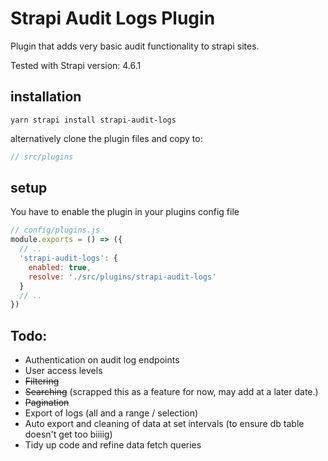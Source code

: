 # Strapi Audit Logs Plugin

Plugin that adds very basic audit functionality to strapi sites.

Tested with Strapi version: 4.6.1

## installation
```
yarn strapi install strapi-audit-logs
```

alternatively clone the plugin files and copy to:

```js
// src/plugins
```

## setup

You have to enable the plugin in your plugins config file

```js
// config/plugins.js
module.exports = () => ({
  // ..
  'strapi-audit-logs': {
    enabled: true,
    resolve: './src/plugins/strapi-audit-logs'
  }
  // ..
})
```

## Todo:

- Authentication on audit log endpoints
- User access levels
- ~~Filtering~~
- ~~Searching~~ (scrapped this as a feature for now, may add at a later date.)
- ~~Pagination~~
- Export of logs (all and a range / selection)
- Auto export and cleaning of data at set intervals (to ensure db table doesn't get too biiiig)
- Tidy up code and refine data fetch queries